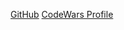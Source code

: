 [GitHub](http://github.com/dfdx2)
[CodeWars Profile](https://www.codewars.com/users/davisdf/badges/large)
